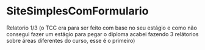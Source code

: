 # SiteSimplesComFormulario
Relatorio 1/3 (o TCC era para ser feito com base no seu estágio e como não consegui fazer um estágio para pegar o diploma acabei fazendo 3 relátorios sobre áreas diferentes do curso, esse é o primeiro)
